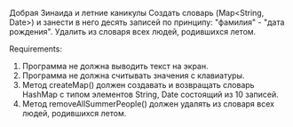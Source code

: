 Добрая Зинаида и летние каникулы
Создать словарь (Map<String, Date>) и занести в него десять записей по принципу: "фамилия" - "дата рождения".
Удалить из словаря всех людей, родившихся летом.


Requirements:
1. Программа не должна выводить текст на экран.
2. Программа не должна считывать значения с клавиатуры.
3. Метод createMap() должен создавать и возвращать словарь HashMap с типом элементов String, Date состоящий из 10 записей.
4. Метод removeAllSummerPeople() должен удалять из словаря всех людей, родившихся летом.
